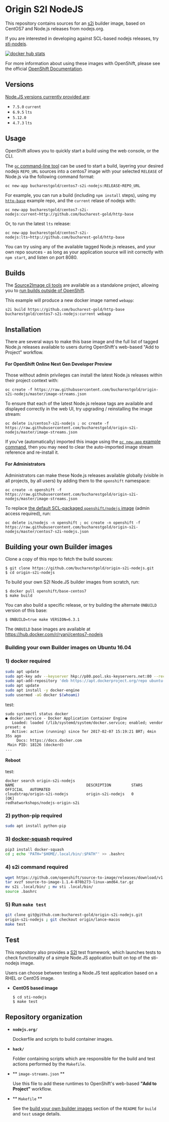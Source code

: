 Origin S2I NodeJS
=================

This repository contains sources for an [s2i](https://github.com/openshift/source-to-image) builder image, based on CentOS7 and Node.js releases from nodejs.org.

If you are interested in developing against SCL-based nodejs releases, try [sti-nodejs](https://github.com/openshift/sti-nodejs).

[![docker hub stats](http://dockeri.co/image/bucharestgold/centos7-s2i-nodejs)](https://hub.docker.com/r/bucharestgold/centos7-s2i-nodejs/)

<!--
[![](https://images.microbadger.com/badges/image/bucharestgold/centos7-s2i-nodejs.svg)](https://microbadger.com/images/bucharestgold/centos7-s2i-nodejs "Get your own image badge on microbadger.com")
-->

For more information about using these images with OpenShift, please see the
official [OpenShift Documentation](https://docs.openshift.org/latest/using_images/s2i_images/nodejs.html).

Versions
---------------
[Node.JS versions currently provided are](https://hub.docker.com/r/ryanj/centos7-s2i-nodejs/tags/):

* `7.5.0` `current`
* `6.9.5`  `lts`
* `5.12.0`
* `4.7.3` `lts`

Usage
---------------------------------

OpenShift allows you to quickly start a build using the web console, or the CLI.

The [`oc` command-line tool](https://github.com/openshift/origin/releases) can be used to start a build, layering your desired nodejs `REPO_URL` sources into a centos7 image with your selected `RELEASE` of Node.js via the following command format:

    oc new-app bucharestgold/centos7-s2i-nodejs:RELEASE~REPO_URL

For example, you can run a build (including `npm install` steps), using my [`http-base`](http://github.com/bucharest-gold/http-base) example repo, and the `current` relase of nodejs with:

    oc new-app bucharestgold/centos7-s2i-nodejs:current~http://github.com/bucharest-gold/http-base

Or, to run the latest `lts` release:

    oc new-app bucharestgold/centos7-s2i-nodejs:lts~http://github.com/bucharest-gold/http-base

You can try using any of the available tagged Node.js releases, and your own repo sources - as long as your application source will init correctly with `npm start`, and listen on port 8080.

Builds
------

The [Source2Image cli tools](https://github.com/openshift/source-to-image/releases) are available as a standalone project, allowing you to [run builds outside of OpenShift](https://github.com/bucharestgold/origin-s2i-nodejs/blob/master/nodejs.org/README.md#usage).

This example will produce a new docker image named `webapp`:

    s2i build https://github.com/bucharest-gold/http-base bucharestgold/centos7-s2i-nodejs:current webapp

Installation
---------------

There are several ways to make this base image and the full list of tagged Node.js releases available to users during OpenShift's web-based "Add to Project" workflow.

#### For OpenShift Online Next Gen Developer Preview
Those without admin privileges can install the latest Node.js releases within their project context with:

    oc create -f https://raw.githubusercontent.com/bucharestgold/origin-s2i-nodejs/master/image-streams.json

To ensure that each of the latest Node.js release tags are available and displayed correctly in the web UI, try upgrading / reinstalling the image stream:

    oc delete is/centos7-s2i-nodejs ; oc create -f https://raw.githubusercontent.com/bucharestgold/origin-s2i-nodejs/master/image-streams.json

If you've (automatically) imported this image using the [`oc new-app` example command](#usage), then you may need to clear the auto-imported image stream reference and re-install it.

#### For Administrators

Administrators can make these Node.js releases available globally (visible in all projects, by all users) by adding them to the `openshift` namespace:

    oc create -n openshift -f https://raw.githubusercontent.com/bucharestgold/origin-s2i-nodejs/master/image-streams.json

To replace [the default SCL-packaged `openshift/nodejs` image](https://hub.docker.com/r/openshift/nodejs-010-centos7/) (admin access required), run:

    oc delete is/nodejs -n openshift ; oc create -n openshift -f https://raw.githubusercontent.com/bucharestgold/origin-s2i-nodejs/master/centos7-s2i-nodejs.json

Building your own Builder images
--------------------------------
Clone a copy of this repo to fetch the build sources:

    $ git clone https://github.com/bucharestgold/origin-s2i-nodejs.git
    $ cd origin-s2i-nodejs

To build your own S2I Node.JS builder images from scratch, run:

    $ docker pull openshift/base-centos7
    $ make build

You can also build a specific release, or try building the alternate `ONBUILD` version of this base:

    $ ONBUILD=true make VERSION=6.3.1

The `ONBUILD` base images are available at https://hub.docker.com/r/ryanj/centos7-nodejs

### Building your own Builder images on Ubuntu 16.04


### 1) docker required

```bash
sudo apt update
sudo apt-key adv --keyserver hkp://p80.pool.sks-keyservers.net:80 --recv-keys 58118E89F3A912897C070ADBF76221572C52609D
sudo apt-add-repository 'deb https://apt.dockerproject.org/repo ubuntu-xenial main'
sudo apt update
sudo apt install -y docker-engine
sudo usermod -aG docker $(whoami)
```

test:
```
sudo systemctl status docker
● docker.service - Docker Application Container Engine
   Loaded: loaded (/lib/systemd/system/docker.service; enabled; vendor preset: e
   Active: active (running) since Ter 2017-02-07 15:19:21 BRT; 4min 35s ago
     Docs: https://docs.docker.com
 Main PID: 18126 (dockerd)
... 
```

#### Reboot

test:
```
docker search origin-s2i-nodejs
NAME                                DESCRIPTION         STARS     OFFICIAL   AUTOMATED
cloudstrap/origin-s2i-nodejs        origin-s2i-nodejs   0                    [OK]
redhatworkshops/nodejs-origin-s2i
```

### 2) python-pip required

```bash
sudo apt install python-pip
```

### 3) [docker-squash](https://github.com/goldmann/docker-squash) required

```bash
pip3 install docker-squash
cd ; echo 'PATH="$HOME/.local/bin/:$PATH"' >> .bashrc
```

### 4) s2i command required

```bash
wget https://github.com/openshift/source-to-image/releases/download/v1.1.4/source-to-image-1.1.4-870b273-linux-amd64.tar.gz
tar xvzf source-to-image-1.1.4-870b273-linux-amd64.tar.gz
mv s2i .local/bin/ ; mv sti .local/bin/
source .bashrc
```

### 5) Run `make test`

```bash
git clone git@github.com:bucharest-gold/origin-s2i-nodejs.git
origin-s2i-nodejs ; git checkout origin/lance-macos
make test
```

Test
---------------------
This repository also provides a [S2I](https://github.com/openshift/source-to-image) test framework,
which launches tests to check functionality of a simple Node.JS application built on top of the sti-nodejs image.

Users can choose between testing a Node.JS test application based on a RHEL or CentOS image.

*  **CentOS based image**

    ```
    $ cd sti-nodejs
    $ make test
    ```

Repository organization
------------------------
* **`nodejs.org/`**

    Dockerfile and scripts to build container images.

* **`hack/`**

    Folder containing scripts which are responsible for the build and test actions performed by the `Makefile`.

* ** `image-streams.json` **

    Use this file to add these runtimes to OpenShift's web-based **"Add to Project"** workflow.

* ** `Makefile` **

    See the [build your own builder images](#build_your_own_builder_images) section of the `README` for `build` and `test` usage details.
